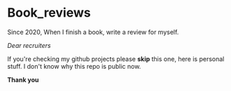 # Book_reviews
Since 2020, When I finish a book,  write a review for myself.

*Dear recruiters* 

If you're checking my github projects please **skip** this one, here is personal stuff. I don't know why this repo is public now.

**Thank you**
